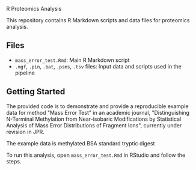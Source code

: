  R Proteomics Analysis

This repository contains R Markdown scripts and data files for proteomics analysis.

## Files
- `mass_error_test.Rmd`: Main R Markdown script
- `.mgf`, `.pin`, `.bat`, `.psms`, `.tsv` files: Input data and scripts used in the pipeline

## Getting Started
The provided code is to demonstrate and provide a reproducible example data for method "Mass Error Test" in an academic journal, 
"Distinguishing N-Terminal Methylation from Near-isobaric Modifications by Statistical Analysis of Mass Error Distributions of Fragment Ions",
currently under revision in JPR.

The example data is methylated BSA standard tryptic digest

To run this analysis, open `mass_error_test.Rmd` in RStudio and follow the steps.
